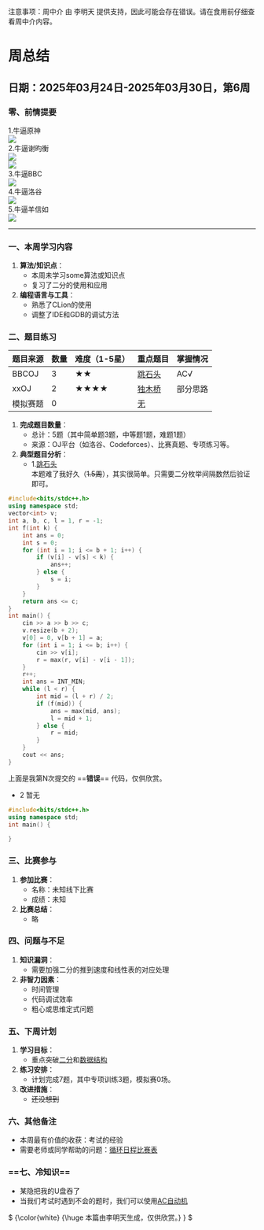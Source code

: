 注意事项：周中介 由 李明天 提供支持，因此可能会存在错误。请在食用前仔细查看周中介内容。
# **周总结**  
## **日期**：2025年03月24日-2025年03月30日，第6周  
### **零、前情提要**
1.牛逼原神  
![](https://cdn.luogu.com.cn/upload/image_hosting/2675j4xe.png)  
2.牛逼谢昀衡  
![](https://cdn.luogu.com.cn/upload/image_hosting/mx9euiu0.png)  
![](https://s21.ax1x.com/2025/03/22/pE0s9v8.png)  
3.牛逼BBC  
![](https://cdn.luogu.com.cn/upload/image_hosting/f6orng89.png)  
4.牛逼洛谷  
![](https://cdn.luogu.com.cn/upload/image_hosting/kvjypt3u.png)  
5.牛逼羊信如  
![](https://cdn.luogu.com.cn/upload/image_hosting/7eq74n95.png)  
___
### **一、本周学习内容**  
1. **算法/知识点**：  
   - 本周未学习some算法或知识点  
   - 复习了二分的使用和应用 
1. **编程语言与工具**：  
   - 熟悉了CLion的使用  
   - 调整了IDE和GDB的调试方法  


### **二、题目练习**  
| **题目来源**   | **数量** | **难度**（1-5星） | **重点题目**                | **掌握情况**       |  
|----------------|----------|-------------------|-----------------------------|--------------------|  
| BBCOJ           | 3        | ★★             | [跳石头](http://bbcoj.cn/training/53/problem/BA404)      | AC√    |  
| xxOJ     | 2        | ★★★★             | [独木桥](https://www.luogu.com.cn/paste/gjn1xpub)     | 部分思路 |  
| 模拟赛题       | 0        |             | [无](https://www.luogu.com.cn/paste/gjn1xpub)            |              |  

1. **完成题目数量**：  
   - 总计：5题（其中简单题3题，中等题1题，难题1题）  
   - 来源：OJ平台（如洛谷、Codeforces）、比赛真题、专项练习等。  
2. **典型题目分析**：  
   - 1.[跳石头](http://bbcoj.cn/training/53/problem/BA404)  
     本题难了我好久（~~1.5周~~），其实很简单。只需要二分枚举间隔数然后验证即可。
```cpp
#include<bits/stdc++.h>
using namespace std;
vector<int> v;
int a, b, c, l = 1, r = -1;
int f(int k) {
    int ans = 0;
    int s = 0;
    for (int i = 1; i <= b + 1; i++) {
        if (v[i] - v[s] < k) {
            ans++;
        } else {
            s = i;
        }
    }
    return ans <= c;
}
int main() {
    cin >> a >> b >> c;
    v.resize(b + 2);
    v[0] = 0, v[b + 1] = a;
    for (int i = 1; i <= b; i++) {
        cin >> v[i];
        r = max(r, v[i] - v[i - 1]);
    }
    r++;
    int ans = INT_MIN;
    while (l < r) {
        int mid = (l + r) / 2;
        if (f(mid)) {
            ans = max(mid, ans);
            l = mid + 1;
        } else {
            r = mid;
        }
    }
    cout << ans;
}
```
上面是我第N次提交的 ==**错误**== 代码，仅供欣赏。
  - 2 暂无  
  
```cpp
#include<bits/stdc++.h>
using namespace std;
int main() {
    
}
```


### **三、比赛参与**  
1. **参加比赛**：  
   - 名称：未知线下比赛  
   - 成绩：未知  
1. **比赛总结**：  
    - 略


### **四、问题与不足**  
1. **知识漏洞**：  
   - 需要加强二分的推到速度和线性表的对应处理  
1. **非智力因素**：  
   - 时间管理  
   - 代码调试效率  
   - 粗心或思维定式问题  


### **五、下周计划**  
1. **学习目标**：  
   - 重点突破[二分](http://bbcoj.cn/training/53)和[数据结构](https://www.luogu.com.cn/training/113)  
1. **练习安排**：  
   - 计划完成7题，其中专项训练3题，模拟赛0场。  
3. **改进措施**：  
   - ~~还没想到~~  


### **六、其他备注**  
  - 本周最有价值的收获：考试的经验
  - 需要老师或同学帮助的问题：[循环日程比赛表](http://bbcoj.cn/training/49/problem/BA102)


### ==**七、冷知识**==
  - 某隐把我的U盘吞了
  - 当我们考试时遇到不会的题时，我们可以使用[AC自动机](https://www.luogu.com.cn/problem/P5357)

$ {\color{white} {\huge 本篇由李明天生成，仅供欣赏。} } $